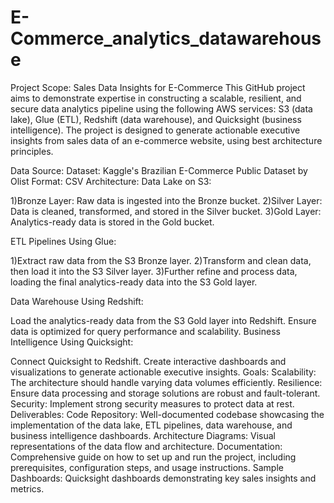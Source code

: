 # E-Commerce_analytics_datawarehouse

Project Scope: Sales Data Insights for E-Commerce
This GitHub project aims to demonstrate expertise in constructing a scalable, resilient, and secure data analytics pipeline using the following AWS services: S3 (data lake), Glue (ETL), Redshift (data warehouse), and Quicksight (business intelligence). The project is designed to generate actionable executive insights from sales data of an e-commerce website, using best architecture principles.

Data Source:
Dataset: Kaggle's Brazilian E-Commerce Public Dataset by Olist
Format: CSV
Architecture:
  Data Lake on S3:
  
  1)Bronze Layer: Raw data is ingested into the Bronze bucket.
  2)Silver Layer: Data is cleaned, transformed, and stored in the Silver bucket.
  3)Gold Layer: Analytics-ready data is stored in the Gold bucket.

  ETL Pipelines Using Glue:

  1)Extract raw data from the S3 Bronze layer.
  2)Transform and clean data, then load it into the S3 Silver layer.
  3)Further refine and process data, loading the final analytics-ready data into the S3 Gold layer.
    
Data Warehouse Using Redshift:

  Load the analytics-ready data from the S3 Gold layer into Redshift.
  Ensure data is optimized for query performance and scalability.
Business Intelligence Using Quicksight:

  Connect Quicksight to Redshift.
  Create interactive dashboards and visualizations to generate actionable executive insights.
Goals:
  Scalability: The architecture should handle varying data volumes efficiently.
  Resilience: Ensure data processing and storage solutions are robust and fault-tolerant.
  Security: Implement strong security measures to protect data at rest.
Deliverables:
Code Repository: Well-documented codebase showcasing the implementation of the data lake, ETL pipelines, data warehouse, and business intelligence dashboards.
Architecture Diagrams: Visual representations of the data flow and architecture.
Documentation: Comprehensive guide on how to set up and run the project, including prerequisites, configuration steps, and usage instructions.
Sample Dashboards: Quicksight dashboards demonstrating key sales insights and metrics.
